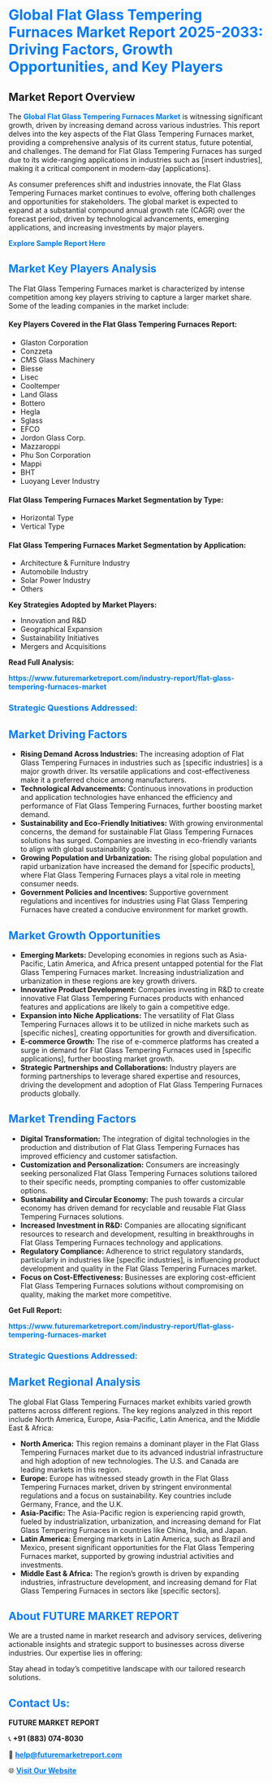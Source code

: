 <h1 style="color: #007BFF;">Global Flat Glass Tempering Furnaces Market Report 2025-2033: Driving Factors, Growth Opportunities, and Key Players</h1>

<section id="overview">
<h2>Market Report Overview</h2>
<p>The <a href="https://www.futuremarketreport.com/industry-report/flat-glass-tempering-furnaces-market" style="color: #007BFF; text-decoration: none;"><strong>Global Flat Glass Tempering Furnaces Market</strong></a> is witnessing significant growth, driven by increasing demand across various industries. This report delves into the key aspects of the Flat Glass Tempering Furnaces market, providing a comprehensive analysis of its current status, future potential, and challenges. The demand for Flat Glass Tempering Furnaces has surged due to its wide-ranging applications in industries such as [insert industries], making it a critical component in modern-day [applications].</p>
<p>As consumer preferences shift and industries innovate, the Flat Glass Tempering Furnaces market continues to evolve, offering both challenges and opportunities for stakeholders. The global market is expected to expand at a substantial compound annual growth rate (CAGR) over the forecast period, driven by technological advancements, emerging applications, and increasing investments by major players.</p>
</section>

<section id="overview">
<p><a href="https://www.futuremarketreport.com/request-sample/reportId=29136" style="color: #007BFF; text-decoration: none;"><strong>Explore Sample Report Here</strong></a></p>
</section>

<section id="key-players">
<h2 style="color: #007BFF;">Market Key Players Analysis</h2>
<p>The Flat Glass Tempering Furnaces market is characterized by intense competition among key players striving to capture a larger market share. Some of the leading companies in the market include:</p>
<h4>Key Players Covered in the Flat Glass Tempering Furnaces Report:</h4>
<ul><li>Glaston Corporation</li><li>Conzzeta</li><li>CMS Glass Machinery</li><li>Biesse</li><li>Lisec</li><li>Cooltemper</li><li>Land Glass</li><li>Bottero</li><li>Hegla</li><li>Sglass</li><li>EFCO</li><li>Jordon Glass Corp.</li><li>Mazzaroppi</li><li>Phu Son Corporation</li><li>Mappi</li><li>BHT</li><li>Luoyang Lever Industry</li></ul>
<h4>Flat Glass Tempering Furnaces Market Segmentation by Type:</h4>
<ul><li>Horizontal Type</li><li>Vertical Type</li></ul>

<h4>Flat Glass Tempering Furnaces Market Segmentation by Application:</h4>
<ul><li>Architecture &amp; Furniture Industry</li><li>Automobile Industry</li><li>Solar Power Industry</li><li>Others</li></ul>
<p><strong>Key Strategies Adopted by Market Players:</strong></p>
<ul>
<li>Innovation and R&D</li>
<li>Geographical Expansion</li>
<li>Sustainability Initiatives</li>
<li>Mergers and Acquisitions</li>
</ul>
</section>

<section>
<p><strong>Read Full Analysis: </strong></p><a href="https://www.futuremarketreport.com/industry-report/flat-glass-tempering-furnaces-market" style="color: #007BFF; text-decoration: none;"><strong>https://www.futuremarketreport.com/industry-report/flat-glass-tempering-furnaces-market</strong></a>
<h3 style="color: #007BFF;">Strategic Questions Addressed:</h3>
</section>

<section id="driving-factors">
<h2 style="color: #007BFF;">Market Driving Factors</h2>
<ul>
<li><strong>Rising Demand Across Industries:</strong> The increasing adoption of Flat Glass Tempering Furnaces in industries such as [specific industries] is a major growth driver. Its versatile applications and cost-effectiveness make it a preferred choice among manufacturers.</li>
<li><strong>Technological Advancements:</strong> Continuous innovations in production and application technologies have enhanced the efficiency and performance of Flat Glass Tempering Furnaces, further boosting market demand.</li>
<li><strong>Sustainability and Eco-Friendly Initiatives:</strong> With growing environmental concerns, the demand for sustainable Flat Glass Tempering Furnaces solutions has surged. Companies are investing in eco-friendly variants to align with global sustainability goals.</li>
<li><strong>Growing Population and Urbanization:</strong> The rising global population and rapid urbanization have increased the demand for [specific products], where Flat Glass Tempering Furnaces plays a vital role in meeting consumer needs.</li>
<li><strong>Government Policies and Incentives:</strong> Supportive government regulations and incentives for industries using Flat Glass Tempering Furnaces have created a conducive environment for market growth.</li>
</ul>
</section>

<section id="growth-opportunities">
<h2 style="color: #007BFF;">Market Growth Opportunities</h2>
<ul>
<li><strong>Emerging Markets:</strong> Developing economies in regions such as Asia-Pacific, Latin America, and Africa present untapped potential for the Flat Glass Tempering Furnaces market. Increasing industrialization and urbanization in these regions are key growth drivers.</li>
<li><strong>Innovative Product Development:</strong> Companies investing in R&D to create innovative Flat Glass Tempering Furnaces products with enhanced features and applications are likely to gain a competitive edge.</li>
<li><strong>Expansion into Niche Applications:</strong> The versatility of Flat Glass Tempering Furnaces allows it to be utilized in niche markets such as [specific niches], creating opportunities for growth and diversification.</li>
<li><strong>E-commerce Growth:</strong> The rise of e-commerce platforms has created a surge in demand for Flat Glass Tempering Furnaces used in [specific applications], further boosting market growth.</li>
<li><strong>Strategic Partnerships and Collaborations:</strong> Industry players are forming partnerships to leverage shared expertise and resources, driving the development and adoption of Flat Glass Tempering Furnaces products globally.</li>
</ul>
</section>

<section id="trending-factors">
<h2 style="color: #007BFF;">Market Trending Factors</h2>
<ul>
<li><strong>Digital Transformation:</strong> The integration of digital technologies in the production and distribution of Flat Glass Tempering Furnaces has improved efficiency and customer satisfaction.</li>
<li><strong>Customization and Personalization:</strong> Consumers are increasingly seeking personalized Flat Glass Tempering Furnaces solutions tailored to their specific needs, prompting companies to offer customizable options.</li>
<li><strong>Sustainability and Circular Economy:</strong> The push towards a circular economy has driven demand for recyclable and reusable Flat Glass Tempering Furnaces solutions.</li>
<li><strong>Increased Investment in R&D:</strong> Companies are allocating significant resources to research and development, resulting in breakthroughs in Flat Glass Tempering Furnaces technology and applications.</li>
<li><strong>Regulatory Compliance:</strong> Adherence to strict regulatory standards, particularly in industries like [specific industries], is influencing product development and quality in the Flat Glass Tempering Furnaces market.</li>
<li><strong>Focus on Cost-Effectiveness:</strong> Businesses are exploring cost-efficient Flat Glass Tempering Furnaces solutions without compromising on quality, making the market more competitive.</li>
</ul>
</section>

<section>
<p><strong>Get Full Report: </strong></p><a href="https://www.futuremarketreport.com/industry-report/flat-glass-tempering-furnaces-market" style="color: #007BFF; text-decoration: none;"><strong>https://www.futuremarketreport.com/industry-report/flat-glass-tempering-furnaces-market</strong></a>
<h3 style="color: #007BFF;">Strategic Questions Addressed:</h3>
</section>


<section id="regional-analysis">
<h2 style="color: #007BFF;">Market Regional Analysis</h2>
<p>The global Flat Glass Tempering Furnaces market exhibits varied growth patterns across different regions. The key regions analyzed in this report include North America, Europe, Asia-Pacific, Latin America, and the Middle East & Africa:</p>
<ul>
<li><strong>North America:</strong> This region remains a dominant player in the Flat Glass Tempering Furnaces market due to its advanced industrial infrastructure and high adoption of new technologies. The U.S. and Canada are leading markets in this region.</li>
<li><strong>Europe:</strong> Europe has witnessed steady growth in the Flat Glass Tempering Furnaces market, driven by stringent environmental regulations and a focus on sustainability. Key countries include Germany, France, and the U.K.</li>
<li><strong>Asia-Pacific:</strong> The Asia-Pacific region is experiencing rapid growth, fueled by industrialization, urbanization, and increasing demand for Flat Glass Tempering Furnaces in countries like China, India, and Japan.</li>
<li><strong>Latin America:</strong> Emerging markets in Latin America, such as Brazil and Mexico, present significant opportunities for the Flat Glass Tempering Furnaces market, supported by growing industrial activities and investments.</li>
<li><strong>Middle East & Africa:</strong> The region’s growth is driven by expanding industries, infrastructure development, and increasing demand for Flat Glass Tempering Furnaces in sectors like [specific sectors].</li>
</ul>
</section>

<footer>
<h2 style="color: #007BFF;">About FUTURE MARKET REPORT</h2>
<p>We are a trusted name in market research and advisory services, delivering actionable insights and strategic support to businesses across diverse industries. Our expertise lies in offering:</p>

<p>Stay ahead in today’s competitive landscape with our tailored research solutions.</p>

<h2 style="color: #007BFF;">Contact Us:</h2>
<p><strong>FUTURE MARKET REPORT</strong></p>
<p>📞 <strong>+91 (883) 074-8030</strong></p>
<p>📧 <strong><a href="mailto:help@futuremarketreport.com" style="color: #007BFF;">help@futuremarketreport.com</a></strong></p>
<p>🌐 <strong><a href="https://www.futuremarketreport.com/" style="color: #007BFF;">Visit Our Website</a></strong></p>
</footer>